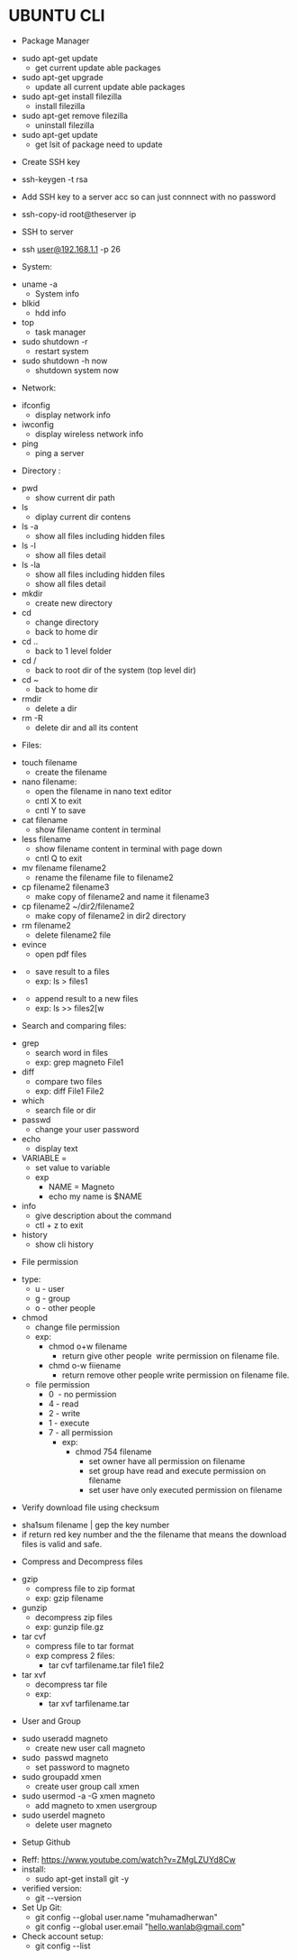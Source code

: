 # UBUNTU CLI

* Package Manager
- sudo apt-get update
	- get current update able packages
- sudo apt-get upgrade
	- update all current update able packages
- sudo apt-get install filezilla
	- install filezilla
- sudo apt-get remove filezilla
	- uninstall filezilla
- sudo apt-get update
	- get lsit of package need to update

* Create SSH key
- ssh-keygen -t rsa

* Add SSH key to a server acc so can just connnect with no password
- ssh-copy-id root@theserver ip


* SSH to server
- ssh user@192.168.1.1 -p 26
 

* System:
- uname -a
	- System info
- blkid
	- hdd info
- top
	- task manager
- sudo shutdown -r
	- restart system
- sudo shutdown -h now
	- shutdown system now

* Network:
- ifconfig
	- display network info
- iwconfig
	- display wireless network info
- ping
	- ping a server

* Directory :
- pwd
	- show current dir path
- ls
	- diplay current dir contens
- ls -a
	- show all files including hidden files
- ls -l
	- show all files detail 
- ls -la
	- show all files including hidden files
	- show all files detail 
- mkdir
	- create new directory
- cd
	- change directory
	- back to home dir
- cd ..
	- back to 1 level folder
- cd /
	- back to root dir of the system (top level dir) 
- cd ~
	- back to home dir
- rmdir
	- delete a dir
- rm -R
	- delete dir and all its content

* Files:
- touch filename
	- create the filename
- nano filename:
	- open the filename in nano text editor
	- cntl X to exit
	- cntl Y to save
- cat filename
	- show filename content in terminal
- less filename
	- show filename content in terminal with page down
	- cntl Q to exit
- mv filename filename2
	- rename the filename file to filename2
- cp filename2 filename3
	- make copy of filename2 and name it filename3
- cp filename2 ~/dir2/filename2
	- make copy of filename2 in dir2 directory
- rm filename2
	- delete filename2 file
- evince
	- open pdf files
- >
	- save result to a files
	- exp: ls > files1
- >>
	- append result to a new files
	- exp: ls >> files2[w 

* Search and comparing files:
- grep
	- search word in files
	- exp: grep magneto File1
- diff
	- compare two files
	- exp: diff File1 File2
- which
	- search file or dir
- passwd
	- change your user password
- echo
	- display text
- VARIABLE = 
	- set value to variable
	- exp 
		- NAME = Magneto
		- echo my name is $NAME
- info
	- give description about the command
	- ctl + z to exit
- history
	- show cli history

* File permission
- type:
	- u - user
	- g - group
	- o - other people
- chmod
	- change file permission
	- exp:
		- chmod o+w filename
			- return give other people  write permission on filename file.
		- chmd o-w fiiename
			- return remove other people write permission on filename file.
	- file permission
		- 0  - no permission
		- 4 - read
		- 2 - write
		- 1 - execute
		- 7 - all permission
			- exp:
				- chmod 754 filename
					- set owner have all permission on filename
					- set group have read and execute permission on filename
					- set user have only executed permission on filename

* Verify download file using checksum
- sha1sum filename | gep the key number
- if return red key number and the the filename that means the download files is valid and safe.   

* Compress and Decompress files
- gzip
	- compress file to zip format
	- exp: gzip filename
- gunzip
	- decompress zip files
	- exp: gunzip file.gz
- tar cvf
	- compress file to tar format
	- exp compress 2 files:
		-  tar cvf tarfilename.tar file1 file2
- tar xvf
	- decompress tar file
	- exp:
		- tar xvf tarfilename.tar

* User and Group
- sudo useradd magneto
	- create new user call magneto
- sudo  passwd magneto
	- set password to magneto
- sudo groupadd xmen
	- create user group call xmen
- sudo usermod -a -G xmen magneto
	- add magneto to xmen usergroup
- sudo userdel magneto
	- delete user magneto

* Setup Github
- Reff: https://www.youtube.com/watch?v=ZMgLZUYd8Cw
- install:
	- sudo apt-get install git -y
- verified version:
	- git --version
- Set Up Git:
	- git config --global user.name "muhamadherwan"
	- git config --global user.email "hello.wanlab@gmail.com"
- Check account setup:
	- git config --list
